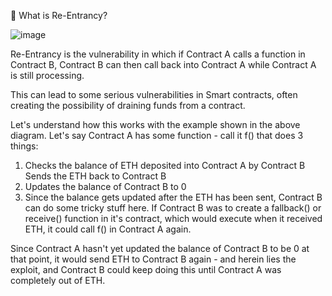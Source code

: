 👀 What is Re-Entrancy?

![image](https://github.com/ryuzaki364/Sample-ReentrancyAttack-SmartContracts-/assets/42649594/f9a3022b-2c60-4b00-8b82-4a89cfaf323f)

Re-Entrancy is the vulnerability in which if Contract A calls a function in Contract B, Contract B can then call back into Contract A while Contract A is still processing.

This can lead to some serious vulnerabilities in Smart contracts, often creating the possibility of draining funds from a contract.

Let's understand how this works with the example shown in the above diagram. Let's say Contract A has some function - call it f() that does 3 things:

1. Checks the balance of ETH deposited into Contract A by Contract B Sends the ETH back to Contract B
2. Updates the balance of Contract B to 0
3. Since the balance gets updated after the ETH has been sent, Contract B can do some tricky stuff here. If Contract B was to create a fallback() or receive() function in it's contract, which would execute when it received ETH, it could call f() in Contract A again.

Since Contract A hasn't yet updated the balance of Contract B to be 0 at that point, it would send ETH to Contract B again - and herein lies the exploit, and Contract B could keep doing this until Contract A was completely out of ETH.

